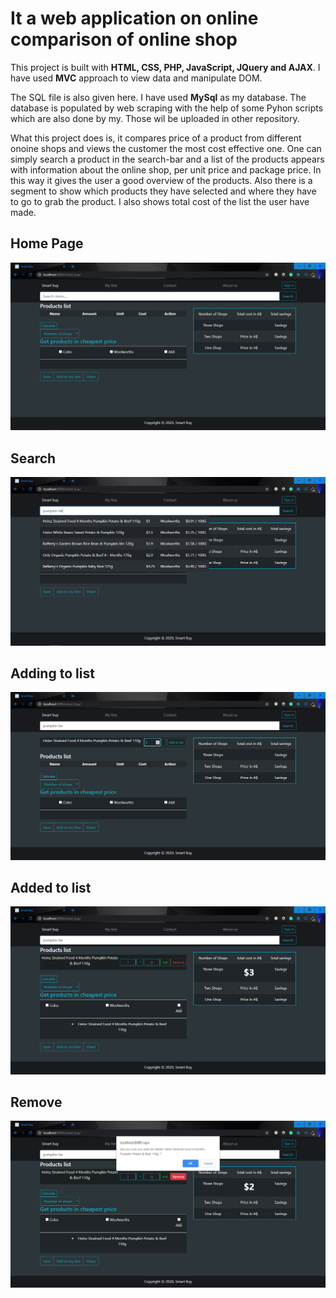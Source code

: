 # It a web application on online comparison of online shop
This project is built with **HTML, CSS, PHP, JavaScript, JQuery and AJAX**. I have used **MVC** approach to view data and manipulate DOM.

The SQL file is also given here. I have used **MySql** as my database. The database is populated by web scraping with the help of some Pyhon scripts which are also done by my. Those wil be uploaded in other repository. 

What this project does is, it compares price of a product from different onoine shops and views the customer the most cost effective one. One can simply search a product in the search-bar and a list of the products appears with information about the online shop, per unit price and package price. In this way it gives the user a good overview of the products. Also there is a segment to show which products they have selected and where they have to go to grab the product. I also shows total cost of the list the user have made.

## Home Page
<img src="https://github.com/J-H-Mojumder/smart_buy/blob/main/screenshots/home.PNG">

## Search
<img src="https://github.com/J-H-Mojumder/smart_buy/blob/main/screenshots/search.PNG">

## Adding to list
<img src="https://github.com/J-H-Mojumder/smart_buy/blob/main/screenshots/adding_to_list.PNG">

## Added to list
<img src="https://github.com/J-H-Mojumder/smart_buy/blob/main/screenshots/added_to_list.PNG">

## Remove
<img src="https://github.com/J-H-Mojumder/smart_buy/blob/main/screenshots/remove.PNG">
